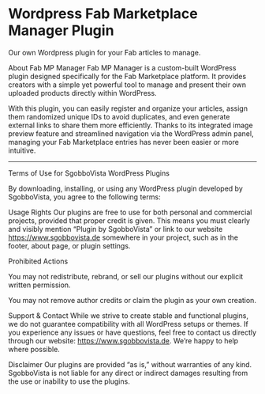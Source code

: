 # Wordpress Fab Marketplace Manager Plugin
Our own Wordpress plugin for your Fab articles to manage.

About Fab MP Manager
Fab MP Manager is a custom-built WordPress plugin designed specifically for the Fab Marketplace platform. It provides creators with a simple yet powerful tool to manage and present their own uploaded products directly within WordPress.

With this plugin, you can easily register and organize your articles, assign them randomized unique IDs to avoid duplicates, and even generate external links to share them more efficiently. Thanks to its integrated image preview feature and streamlined navigation via the WordPress admin panel, managing your Fab Marketplace entries has never been easier or more intuitive.

---

Terms of Use for SgobboVista WordPress Plugins

By downloading, installing, or using any WordPress plugin developed by SgobboVista, you agree to the following terms:

Usage Rights
Our plugins are free to use for both personal and commercial projects, provided that proper credit is given. This means you must clearly and visibly mention “Plugin by SgobboVista” or link to our website https://www.sgobbovista.de somewhere in your project, such as in the footer, about page, or plugin settings.

Prohibited Actions

You may not redistribute, rebrand, or sell our plugins without our explicit written permission.

You may not remove author credits or claim the plugin as your own creation.

Support & Contact
While we strive to create stable and functional plugins, we do not guarantee compatibility with all WordPress setups or themes. If you experience any issues or have questions, feel free to contact us directly through our website: https://www.sgobbovista.de. We’re happy to help where possible.

Disclaimer
Our plugins are provided “as is,” without warranties of any kind. SgobboVista is not liable for any direct or indirect damages resulting from the use or inability to use the plugins.
